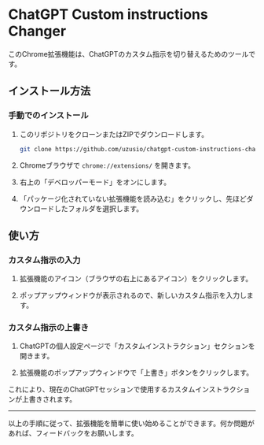 # ChatGPT Custom instructions Changer

このChrome拡張機能は、ChatGPTのカスタム指示を切り替えるためのツールです。

## インストール方法

### 手動でのインストール

1. このリポジトリをクローンまたはZIPでダウンロードします。
    ```bash
    git clone https://github.com/uzusio/chatgpt-custom-instructions-changer.git
    ```
   
2. Chromeブラウザで `chrome://extensions/` を開きます。

3. 右上の「デベロッパーモード」をオンにします。

4. 「パッケージ化されていない拡張機能を読み込む」をクリックし、先ほどダウンロードしたフォルダを選択します。

## 使い方

### カスタム指示の入力

1. 拡張機能のアイコン（ブラウザの右上にあるアイコン）をクリックします。

2. ポップアップウィンドウが表示されるので、新しいカスタム指示を入力します。

### カスタム指示の上書き

1. ChatGPTの個人設定ページで「カスタムインストラクション」セクションを開きます。

2. 拡張機能のポップアップウィンドウで「上書き」ボタンをクリックします。

これにより、現在のChatGPTセッションで使用するカスタムインストラクションが上書きされます。

---

以上の手順に従って、拡張機能を簡単に使い始めることができます。何か問題があれば、フィードバックをお願いします。